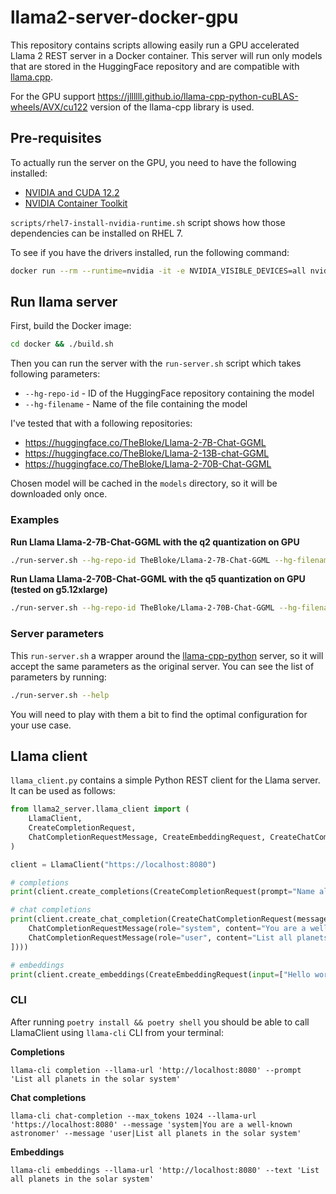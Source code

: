# llama2-server-docker-gpu

This repository contains scripts allowing easily run a GPU accelerated Llama 2 REST server in a Docker container.
This server will run only models that are stored in the HuggingFace repository and are compatible
with [llama.cpp](https://github.com/ggerganov/llama.cpp).

For the GPU support https://jllllll.github.io/llama-cpp-python-cuBLAS-wheels/AVX/cu122 version of the llama-cpp library
is
used.

## Pre-requisites

To actually run the server on the GPU, you need to have the following installed:

- [NVIDIA and CUDA 12.2](https://docs.nvidia.com/cuda/cuda-installation-guide-linux/index.htm)
- [NVIDIA Container Toolkit](https://docs.nvidia.com/datacenter/cloud-native/container-toolkit/latest/install-guide.html)

`scripts/rhel7-install-nvidia-runtime.sh` script shows how those dependencies can be installed on RHEL 7.

To see if you have the drivers installed, run the following command:

```bash
docker run --rm --runtime=nvidia -it -e NVIDIA_VISIBLE_DEVICES=all nvidia/cuda:12.2.0-devel-ubuntu20.04 nvidia-smi
```

## Run llama server

First, build the Docker image:

```bash
cd docker && ./build.sh
```

Then you can run the server with the `run-server.sh` script which takes following parameters:

- `--hg-repo-id` - ID of the HuggingFace repository containing the model
- `--hg-filename` - Name of the file containing the model

I've tested that with a following repositories:

- https://huggingface.co/TheBloke/Llama-2-7B-Chat-GGML
- https://huggingface.co/TheBloke/Llama-2-13B-chat-GGML
- https://huggingface.co/TheBloke/Llama-2-70B-Chat-GGML

Chosen model will be cached in the `models` directory, so it will be downloaded only once.

### Examples

**Run Llama Llama-2-7B-Chat-GGML with the q2 quantization on GPU**

```bash
./run-server.sh --hg-repo-id TheBloke/Llama-2-7B-Chat-GGML --hg-filename llama-2-7b-chat.ggmlv3.q2_K.bin --n_gpu_layers 2048
```

**Run Llama Llama-2-70B-Chat-GGML with the q5 quantization on GPU (tested on g5.12xlarge)**

```bash
./run-server.sh --hg-repo-id TheBloke/Llama-2-70B-Chat-GGML --hg-filename llama-2-70b-chat.ggmlv3.q5_K_S.bin --n_gpu_layers 2048 --n_gqa 8
```

### Server parameters

This `run-server.sh` a wrapper around the [llama-cpp-python](https://github.com/abetlen/llama-cpp-python) server, so it
will accept the same parameters as the original server. You can see the list of parameters by running:

```bash
./run-server.sh --help
```

You will need to play with them a bit to find the optimal configuration for your use case.

## Llama client

`llama_client.py` contains a simple Python REST client for the Llama server.
It can be used as follows:

```python
from llama2_server.llama_client import (
    LlamaClient,
    CreateCompletionRequest,
    ChatCompletionRequestMessage, CreateEmbeddingRequest, CreateChatCompletionRequest,
)

client = LlamaClient("https://localhost:8080")

# completions
print(client.create_completions(CreateCompletionRequest(prompt="Name all planets in the solar system")))

# chat completions
print(client.create_chat_completion(CreateChatCompletionRequest(messages=[
    ChatCompletionRequestMessage(role="system", content="You are a well-known astronomer"),
    ChatCompletionRequestMessage(role="user", content="List all planets in the solar system"),
])))

# embeddings
print(client.create_embeddings(CreateEmbeddingRequest(input=["Hello world!"])))
```

### CLI

After running `poetry install && poetry shell` you should be able to call LlamaClient using `llama-cli` CLI from your
terminal:

**Completions**

```shell
llama-cli completion --llama-url 'http://localhost:8080' --prompt 'List all planets in the solar system'
```

**Chat completions**

```shell
llama-cli chat-completion --max_tokens 1024 --llama-url 'https://localhost:8080' --message 'system|You are a well-known astronomer' --message 'user|List all planets in the solar system'
```

**Embeddings**

```shell
llama-cli embeddings --llama-url 'http://localhost:8080' --text 'List all planets in the solar system'
```
